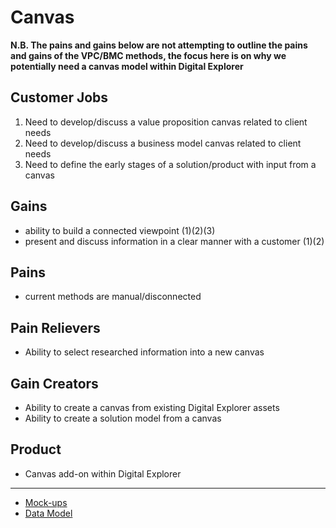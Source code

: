 # Canvas

**N.B. The pains and gains below are not attempting to outline the pains and gains of the VPC/BMC methods, the focus here is on why we potentially need a canvas model within Digital Explorer**

## Customer Jobs
1. Need to develop/discuss a value proposition canvas related to client needs
2. Need to develop/discuss a business model canvas related to client needs
3. Need to define the early stages of a solution/product with input from a canvas


## Gains
- ability to build a connected viewpoint (1)(2)(3)
- present and discuss information in a clear manner with a customer (1)(2)


## Pains
- current methods are manual/disconnected


## Pain Relievers
- Ability to select researched information into a new canvas

## Gain Creators

- Ability to create a canvas from existing Digital Explorer assets
- Ability to create a solution model from a canvas


## Product

- Canvas add-on within Digital Explorer


----

- [Mock-ups](canvasMocks.md)
- [Data Model](Canvasdatamodel.md)

